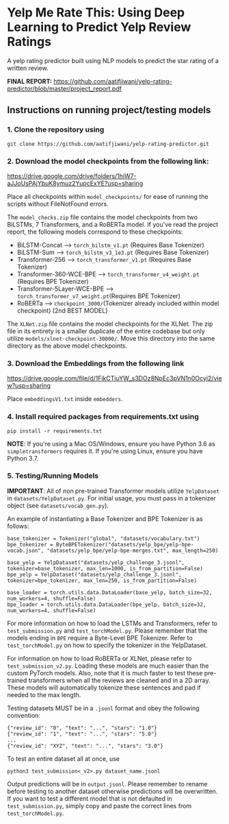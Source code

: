 # Yelp Me Rate This: Using Deep Learning to Predict Yelp Review Ratings
A yelp rating predictor built using NLP models to predict the star rating of a written review.

**FINAL REPORT:** https://github.com/aatifjiwani/yelp-rating-predictor/blob/master/project_report.pdf

## Instructions on running project/testing models
### 1. Clone the repository using 
```
git clone https://github.com/aatifjiwani/yelp-rating-predictor.git
```
### 2. Download the model checkpoints from the following link: 

https://drive.google.com/drive/folders/1hiW7-aJJoUsPAjYbuK8ymuz2YupcExYE?usp=sharing

Place all checkpoints within ```model_checkpoints/``` for ease of running the scripts without FileNotFound errors. 

The ```model_checks.zip``` file contains the model checkpoints from two BiLSTMs, 7 Transformers, and a RoBERTa model. If you've read the project report, the following models correspond to these checkpoints:<br>
- BiLSTM-Concat --> ```torch_bilstm_v1.pt``` (Requires Base Tokenizer)
- BiLSTM-Sum    --> ```torch_bilstm_v3_1e3.pt``` (Requires Base Tokenizer)
- Transformer-256 --> ```torch_transformer_v1.pt``` (Requires Base Tokenizer)
- Transformer-360-WCE-BPE --> ```torch_transformer_v4_weight.pt``` (Requires BPE Tokenizer)
- Transformer-5Layer-WCE-BPE --> ```torch_transformer_v7_weight.pt```(Requires BPE Tokenizer)
- RoBERTa --> ```checkpoint_3000/```(Tokenizer already included within model checkpoint) [2nd BEST MODEL]

The ```XLNet.zip``` file contains the model checkpoints for the XLNet. The zip file in its entirety is a smaller duplicate of the entire codebase but only utilize ```models/xlnet-checkpoint-30000/```. Move this directory into the same directory as the above model checkpoints. 

### 3. Download the Embeddings from the following link

https://drive.google.com/file/d/1FikCTiuYW_s3DOz8NpEc3pVN1n0Ocyj2/view?usp=sharing

Place ```embeddingsV1.txt``` inside ```embedders```. 

### 4. Install required packages from requirements.txt using 
``` 
pip install -r requirements.txt
```
**NOTE**: If you're using a Mac OS/Windows, ensure you have Python 3.6 as ```simpletransformers``` requires it. If you're using Linux, ensure you have Python 3.7. 

### 5. Testing/Running Models

**IMPORTANT**: All of non pre-trained Transformer models utilize ```YelpDataset``` in ```datasets/YelpDataset.py```. For initial usage, you must pass in a tokenizer object (see ```datasets/vocab_gen.py```).

An example of instantiating a Base Tokenizer and BPE Tokenizer is as follows:
```
base_tokenizer = Tokenizer("global", "datasets/vocabulary.txt")
bpe_tokenizer = ByteBPETokenizer("datasets/yelp_bpe/yelp-bpe-vocab.json", "datasets/yelp_bpe/yelp-bpe-merges.txt", max_length=250)
    
base_yelp = YelpDataset("datasets/yelp_challenge_3.jsonl", tokenizer=base_tokenizer, max_len=1000, is_from_partition=False)
bpe_yelp = YelpDataset("datasets/yelp_challenge_3.jsonl", tokenizer=bpe_tokenizer, max_len=250, is_from_partition=False)

base_loader = torch.utils.data.DataLoader(base_yelp, batch_size=32, num_workers=4, shuffle=False)    
bpe_loader = torch.utils.data.DataLoader(bpe_yelp, batch_size=32, num_workers=4, shuffle=False)   
```

For more information on how to load the LSTMs and Transformers, refer to ```test_submission.py``` and ```test_torchModel.py```. Please remember that the models ending in ```BPE``` require a Byte-Level BPE Tokenizer. Refer to ```test_torchModel.py``` on how to specify the tokenizer in the YelpDataset. 

For information on how to load RoBERTa or XLNet, please refer to ```test_submission_v2.py```. Loading these models are much easier than the custom PyTorch models. Also, note that it is much faster to test these pre-trained transformers when all the reviews are cleaned and in a 2D array. These models will automatically tokenize these sentences and pad if needed to the max length. 
 
Testing datasets MUST be in a ```.jsonl``` format and obey the following convention:
```
{"review_id": "0", "text": "...", "stars": "1.0"}
{"review_id": "1", "text": "...", "stars": "5.0"}
...
{"review_id": "XYZ", "text": "...", "stars": "3.0"}
```
To test an entire dataset all at once, use 
```
python3 test_submission<_v2>.py dataset_name.jsonl
```

Output predictions will be in ```output.jsonl```. Please remember to rename before testing to another dataset otherwise predictions will be overwritten. If you want to test a different model that is not defaulted in ```test_submission.py```, simply copy and paste the correct lines from ```test_torchModel.py```.
      
